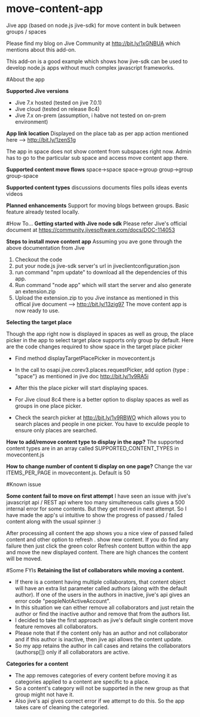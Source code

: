 move-content-app
================

Jive app (based on node.js jive-sdk) for move content in bulk between groups / spaces

Please find my blog on Jive Community at http://bit.ly/1xGNBUA which mentions about this add-on.

This add-on is a good example which shows how jive-sdk can be used to develop node.js apps without much complex javascript frameworks.


#About the app

**Supported Jive versions**
- Jive 7.x hosted (tested on jive 7.0.1)
- Jive cloud (tested on release 8c4)
- Jive 7.x on-prem (assumption, i habve not tested on on-prem environment)

**App link location**
Displayed on the place tab as per app action mentioned here --> http://bit.ly/1zenS1g

The app in space does not show content from subspaces right now. Admin has to go to the particular sub space and access move content app there.

**Supported content move flows**
space->space
space->group 
group->group
group-space

**Supported content types** 
discussions 
documents 
files 
polls
ideas
events
videos

**Planned enhancements**
Support for moving blogs between groups. Basic feature already tested locally.


#How To...
**Getting started with Jive node sdk**
Please refer Jive's official document at https://community.jivesoftware.com/docs/DOC-114053

**Steps to install move content app**
Assuming you ave gone through the above documentation from Jive

1. Checkout the code
2. put your node.js jive-sdk server's url in jiveclientconfiguration.json
3. run command "npm update" to download all the dependencies of this app.
4. Run command "node app" which will start the server and also generate an extension.zip
5. Upload the extension.zip to you Jive instance as mentioned in this offical jive document --> http://bit.ly/13zig97
The move content app is now ready to use.


**Selecting the target place**

Though the app right now is displayed in spaces as well as group, the place picker in the app to select target place supports only group by default.
Here are the code changes required to show space in the target place picker
- Find method displayTargetPlacePicker in movecontent.js
- In the call to osapi.jive.corev3.places.requestPicker, add option {type : "space"} as mentioned in jive doc http://bit.ly/1v9RA5i
- After this the place picker will start displaying spaces. 
 
- For Jive cloud 8c4 there is a better option to display spaces as well as groups in one place picker.
- Check the search picker at http://bit.ly/1v9RBWO which allows you to search places and people in one picker. You have to exculde people to ensure only places are searched. 


**How to add/remove content type to display in the app?**
The supported content types are in an array called SUPPORTED_CONTENT_TYPES in movecontent.js

**How to change number of content ti display on one page?**
Change the var ITEMS_PER_PAGE in movecontent.js. Default is 50

#Known issue

**Some content fail to move on first attempt**
I have seen an issue with jive's javascript api / REST api where too many simulteneous calls gives a 500 internal error for some contents. But they get moved in next attempt. 
So I have made the app's ui intuitive to show the progress of passed / failed content along with the usual spinner :)

After processing all content the app shows you a nice view of passed failed content and other option to refresh . show new content.
If you do find any failure then just click the green color Refresh content button within the app and move the new displayed content. There are high chances the content will be moved.

#Some FYIs
**Retaining the list of collaborators while moving a content.**
- If there is a content having multiple collaborators, that content object will have an extra list parameter called authors (along with the default  author). If one of the users in the authors in inactive, jive's api gives an error code "peopleNotActiveAccount". 
- In this situation we can either remove all collaborators and just retain the author or find the inactive author and remove that from the authors list.
- I decided to take the first approach as jive's default single content move feature removes all collaborators.
- Please note that if the content only has an author and not collaborator and if this author is inactive, then jive api allows the content update.
- So my app retains the author in call cases and retains the collaborators (authorsp[]) only if all collaborators are active.
 
**Categories for a content**
- The app removes categories of every content before moving it as categories applied to a content are specific to a place. 
- So a content's category will not be supported in the new group as that group might not have it. 
- Also jive's api gives correct error if we attempt to do this. So the app takes care of cleaning the categoried.
 



